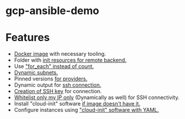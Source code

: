 # gcp-ansible-demo

# Features
- [Docker image](../utilities/docker-image-bins/) with necessary tooling.
- Folder with [init resources for remote backend.](./init-project/)
- Use ["for_each" instead of count.](./main.tf#L1)
- [Dynamic subnets.](./main.tf#L21-L24)
- Pinned versions [for providers.](./versions.tf#L2)
- Dynamic output for [ssh connection.](./outputs.tf#L3)
- [Creation of SSH key](./main.tf#L40) for connection.
- [Whitelist only my IP only](./main.tf#L47) (Dynamically as well) for SSH connectivity.
- Install "cloud-init" software [if image doesn't have it.](./main.tf#L93)
- Configure instances using ["cloud-init" software with YAML.](./main.tf#L97)